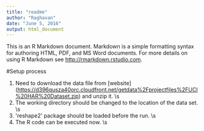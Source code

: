 ```yaml
---
title: "readme"
author: "Raghavan"
date: "June 5, 2016"
output: html_document
---
```


This is an R Markdown document. Markdown is a simple formatting syntax for authoring HTML, PDF, and MS Word documents. For more details on using R Markdown see <http://rmarkdown.rstudio.com>.

#Setup process
1. Need to download the data file from [website] (https://d396qusza40orc.cloudfront.net/getdata%2Fprojectfiles%2FUCI%20HAR%20Dataset.zip) and unzip it. \s
2. The working directory should be changed to the location of the data set. \s
3. 'reshape2' package should be loaded before the run. \s
4. The R code can be executed now. \s





